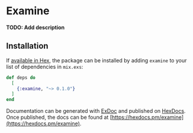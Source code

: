 # Examine

**TODO: Add description**

## Installation

If [available in Hex](https://hex.pm/docs/publish), the package can be installed
by adding `examine` to your list of dependencies in `mix.exs`:

```elixir
def deps do
  [
    {:examine, "~> 0.1.0"}
  ]
end
```

Documentation can be generated with [ExDoc](https://github.com/elixir-lang/ex_doc)
and published on [HexDocs](https://hexdocs.pm). Once published, the docs can
be found at [https://hexdocs.pm/examine](https://hexdocs.pm/examine).

